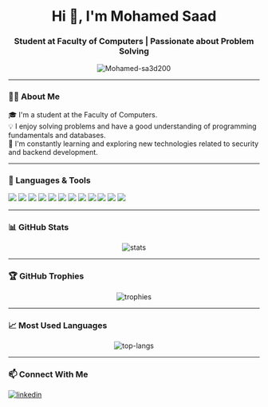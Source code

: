 <h1 align="center">Hi 👋, I'm Mohamed Saad</h1>
<h3 align="center">Student at Faculty of Computers | Passionate about Problem Solving</h3>

<p align="center">
  <img src="https://komarev.com/ghpvc/?username=Mohamed-sa3d200&label=Profile%20views&color=0e75b6&style=flat" alt="Mohamed-sa3d200" />
</p>

---

### 👨‍💻 About Me

🎓 I'm a student at the Faculty of Computers.  
💡 I enjoy solving problems and have a good understanding of programming fundamentals and databases.  
🚀 I'm constantly learning and exploring new technologies related to security and backend development.

---

### 🧰 Languages & Tools

<p align="left">
  <img src="https://img.shields.io/badge/C++-00599C?style=for-the-badge&logo=c%2B%2B&logoColor=white"/>
  <img src="https://img.shields.io/badge/Python-3776AB?style=for-the-badge&logo=python&logoColor=white"/>
  <img src="https://img.shields.io/badge/HTML5-E34F26?style=for-the-badge&logo=html5&logoColor=white"/>
  <img src="https://img.shields.io/badge/CSS3-1572B6?style=for-the-badge&logo=css3&logoColor=white"/>
  <img src="https://img.shields.io/badge/JavaScript-F7DF1E?style=for-the-badge&logo=javascript&logoColor=black"/>
  <img src="https://img.shields.io/badge/SQL-4479A1?style=for-the-badge&logo=postgresql&logoColor=white"/>
  <img src="https://img.shields.io/badge/PL/SQL-F80000?style=for-the-badge&logo=oracle&logoColor=white"/>
  <img src="https://img.shields.io/badge/Oracle-F80000?style=for-the-badge&logo=oracle&logoColor=white"/>
  <img src="https://img.shields.io/badge/Linux-FCC624?style=for-the-badge&logo=linux&logoColor=black"/>
  <img src="https://img.shields.io/badge/Git-F05032?style=for-the-badge&logo=git&logoColor=white"/>
  <img src="https://img.shields.io/badge/GitHub-181717?style=for-the-badge&logo=github&logoColor=white"/>
  <img src="https://img.shields.io/badge/Security-Fundamentals-blue?style=for-the-badge"/>
</p>

---

### 📊 GitHub Stats

<p align="center">
  <img src="https://github-readme-stats.vercel.app/api?username=Mohamed-sa3d200&show_icons=true&theme=dark" alt="stats"/>
</p>

---

### 🏆 GitHub Trophies

<p align="center">
  <img src="https://github-profile-trophy.vercel.app/?username=Mohamed-sa3d200&theme=onedark&no-frame=true&no-bg=true" alt="trophies"/>
</p>

---

### 📈 Most Used Languages

<p align="center">
  <img src="https://github-readme-stats.vercel.app/api/top-langs/?username=Mohamed-sa3d200&layout=compact&theme=dark" alt="top-langs"/>
</p>

---

### 📫 Connect With Me

<p align="left">
  <a href="https://www.linkedin.com/in/mohamed-saad-8519492b0/" target="blank">
    <img align="center" src="https://img.shields.io/badge/LinkedIn-blue?style=for-the-badge&logo=linkedin&logoColor=white" alt="linkedin"/>
  </a>
</p>

